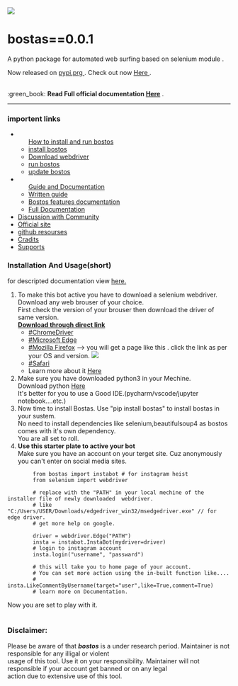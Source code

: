 <img src="https://github.com/tirtharajsinha/bostas/blob/main/static/bostas.png" style="margin:auto;">

# bostas==0.0.1

A python package for automated web surfing based on selenium module .

Now released on <a href="https://pypi.org/"> pypi.prg </a>. Check out now <a href="https://pypi.org/project/bostas/0.0.1/" >Here </a>.

<br>
:green_book: <b>Read Full official documentation <a href="#">Here</a></b> .
<hr>

### importent links

<ul>
    <li><ul>
        <a href="https://tirtharajsinha.github.io/bostos/docu/guide.html/">How to install and run bostos</a>
        <li><a href="https://tirtharajsinha.github.io/bostos/docu/guide.html/#install">install bostos</a></li>
        <li><a href="https://tirtharajsinha.github.io/bostos/docu/guide.html/#webdriver">Download webdriver</a></li>
        <li><a href="https://tirtharajsinha.github.io/bostos/docu/guide.html/#run">run bostos</a></li>
        <li><a href="https://tirtharajsinha.github.io/bostos/docu/guide.html/#update">update bostos</a></li>
        </ul></li>
    <li><ul>
        <a href="">Guide and Documentation</a>
        <li><a href="https://tirtharajsinha.github.io/bostos/docu/guide.html">Written guide</a></li>
        <li><a href="https://tirtharajsinha.github.io/bostos/docu/guide.html/#features">Bostos features documentation</a></li>
        <li><a href="https://tirtharajsinha.github.io/bostos/docu/">Full Documentation</a></li>
        </ul></li>
    <li><a href="#">Discussion with Community</a></li>
    <li><a href="https://tirtharajsinha.github.io/bostos/docu/">Official site</a></li>
    <li><a href="https://github.com/tirtharajsinha/bostos/">github resourses</a></li>
    <li><a href="https://tirtharajsinha.github.io/bostos/docu/index.html/#cradits">Cradits</a></li>
    <li><a href="https://tirtharajsinha.github.io/bostos/docu/index.html/#support">Supports</a></li>
    </ul>



### Installation And Usage(short)
for descripted documentation view <a href="https://tirtharajsinha.github.io/bostos/docu/guide.html/">here.</a>
<br>

<ol>
    <li>
        To make this bot active you have to download a selenium webdriver. Download any web brouser of your choice.
       <br> First check the version of your brouser then download the driver of same version.
       <br><b><u>Download through direct link</u></b>
        <ul>
        <li><a href="https://chromedriver.chromium.org/downloads">#ChromeDriver</a></li>
          <li><a href="https://developer.microsoft.com/en-us/microsoft-edge/tools/webdriver/">#Microsoft Edge</a></li> 
          <li><a href="https://github.com/mozilla/geckodriver/releases">#Mozilla Firefox</a>  --> you will get a page like this .          click the link as per your OS and version.
          <img src="https://github.com/tirtharajsinha/bostas/blob/main/static/firefox.png"></li>
          <li><a href="https://developer.apple.com/documentation/webkit/testing_with_webdriver_in_safari">#Safari</a></li>
          <li>Learn more about it <a href="https://www.selenium.dev/downloads/">Here</a></li>
        </ul>
    </li>
    <li>Make sure you have downloaded python3 in your Mechine.
        <br>Download python <a href="https://www.python.org/downloads/">Here</a>
        <br> It's better for you to use a Good IDE.(pycharm/vscode/jupyter notebook....etc.)</li>
   
   <li>Now time to install Bostas. Use "pip install bostas" to install bostas in your sustem.<br>No need to install dependencies like selenium,beautifulsoup4 as bostos comes with it's own dependency.<br>
        You are all set to roll.</li>
    <li><b>Use this starter plate to active your bot </b> <br>Make sure you have an account on your terget site. 
    Cuz anonymously you can't enter on social media sites.<br></li>
        
      
</ol>
    
```
        from bostas import instabot # for instagram heist
        from selenium import webdriver
        
        # replace with the "PATH" in your local mechine of the installer file of newly downloaded  webdriver.
        # like "C:/Users/USER/Downloads/edgedriver_win32/msedgedriver.exe" // for edge driver.
        # get more help on google.
        
        driver = webdriver.Edge("PATH")
        insta = instabot.InstaBot(mydriver=driver)
        # login to instagram account
        insta.login("username", "passward")
        
        # this will take you to home page of your account.
        # You can set more action using the in-built function like....
        # insta.LikeCommentByUsername(target="user",like=True,comment=True)
        # learn more on Documentation.
 ```

Now you are set to play with it.
<br><br>
### Disclaimer:
Please be aware of that <b><i>bostos</i></b> is a under research period. Maintainer is not responsible for any illigal or violent<br> usage of this tool. Use it on your responsibility. Maintainer will not responsible if your account get banned or on any legal<br> action due to extensive use of this tool.

